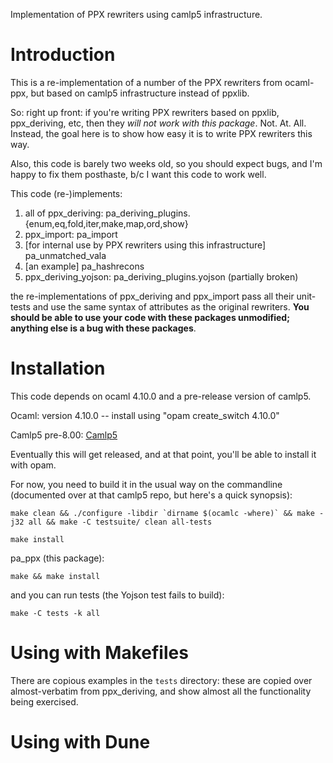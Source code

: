Implementation of PPX rewriters using camlp5 infrastructure.

# Introduction

This is a re-implementation of a number of the PPX rewriters from
ocaml-ppx, but based on camlp5 infrastructure instead of ppxlib.

So: right up front: if you're writing PPX rewriters based on ppxlib,
ppx_deriving, etc, then they *will not work with this package*.  Not.
At.  All.  Instead, the goal here is to show how easy it is to write
PPX rewriters this way.

Also, this code is barely two weeks old, so you should expect bugs,
and I'm happy to fix them posthaste, b/c I want this code to work
well.

This code (re-)implements:

1. all of ppx_deriving: pa_deriving_plugins.{enum,eq,fold,iter,make,map,ord,show}
2. ppx_import: pa_import
3. [for internal use by PPX rewriters using this infrastructure] pa_unmatched_vala
4. [an example] pa_hashrecons
5. ppx_deriving_yojson: pa_deriving_plugins.yojson (partially broken)

the re-implementations of ppx_deriving and ppx_import pass all their
unit-tests and use the same syntax of attributes as the original
rewriters.  **You should be able to use your code with these packages
unmodified; anything else is a bug with these packages**.

# Installation

This code depends on ocaml 4.10.0 and a pre-release version of camlp5.

Ocaml: version 4.10.0 -- install using "opam create_switch 4.10.0"

Camlp5 pre-8.00: [Camlp5](https://github.com/chetmurthy/camlp5)

Eventually this will get released, and at that point, you'll be able
to install it with opam.

For now, you need to build it in the usual way on the commandline (documented over at that camlp5 repo, but here's a quick synopsis):
```
make clean && ./configure -libdir `dirname $(ocamlc -where)` && make -j32 all && make -C testsuite/ clean all-tests

make install
```

pa_ppx (this package):

```
make && make install
```

and you can run tests (the Yojson test fails to build):
```
make -C tests -k all
```

# Using with Makefiles

There are copious examples in the `tests` directory: these are copied
over almost-verbatim from ppx_deriving, and show almost all the
functionality being exercised.

# Using with Dune

